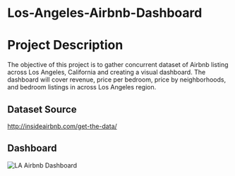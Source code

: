 # Los-Angeles-Airbnb-Dashboard

# Project Description
The objective of this project is to gather concurrent dataset of Airbnb listing across Los Angeles, California and creating a visual dashboard. The dashboard will cover  revenue, price per bedroom, price by neighborhoods, and bedroom listings in across Los Angeles region.

## Dataset Source
http://insideairbnb.com/get-the-data/

## Dashboard
![LA Airbnb Dashboard](https://user-images.githubusercontent.com/121139596/230243397-49845481-6b24-4431-9408-652b7a1f6a0a.png)
